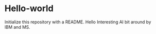 # Hello-world
Initialize this repository with a README.
Hello Interesting AI bit around by IBM and MS.
